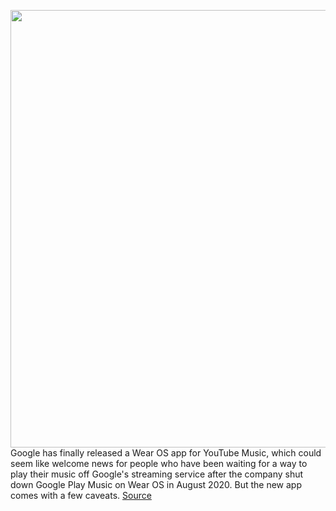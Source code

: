 <img src='https://cdn.vox-cdn.com/thumbor/5yOhz91mTpYOOR8libD6PJdj8uw=/0x0:1000x1000/1200x800/filters:focal(420x420:580x580)/cdn.vox-cdn.com/uploads/chorus_image/image/69776600/4._YouTube_Music.max_1000x1000.0.jpg' width='700px' /><br/>
Google has finally released a Wear OS app for YouTube Music, which could seem like welcome news for people who have been waiting for a way to play their music off Google's streaming service after the company shut down Google Play Music on Wear OS in August 2020. But the new app comes with a few caveats.
<a href='https://www.theverge.com/2021/8/25/22642047/google-youtube-music-wear-os-3-app-samsung-galaxy-watch-4-classic'> Source <a/>